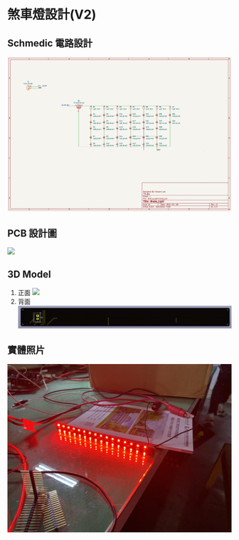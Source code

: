 ﻿# 煞車燈設計(V2)
 ## Schmedic 電路設計
![](https://github.com/Leeshinhung/Brake-Light/blob/main/picture/sch.png)
 ## PCB 設計圖
![](https://github.com/Leeshinhung/Brake-Light/blob/main/picture/pcd_正.png)
 ## 3D Model
1. 正面
![](https://github.com/Leeshinhung/Brake-Light/blob/main/picture/3d正.png)
2. 背面
![](https://github.com/Leeshinhung/Brake-Light/blob/main/picture/3d背.png)
 ## 實體照片
 ![](https://github.com/Leeshinhung/Brake-Light/blob/main/picture/煞車燈實體.jpg)
 



